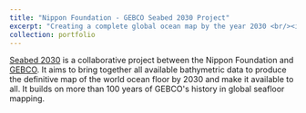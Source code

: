 ```yaml
---
title: "Nippon Foundation - GEBCO Seabed 2030 Project"
excerpt: "Creating a complete global ocean map by the year 2030 <br/><img src='/images/GEBCO_puzzle.png'>"
collection: portfolio
---
```


[Seabed 2030](http://seabed2030.org) is a collaborative project between the Nippon Foundation and [GEBCO](http://www.gebco.net). It aims to bring together all available bathymetric data to produce the definitive map of the world ocean floor by 2030 and make it available to all. It builds on more than 100 years of GEBCO's history in global seafloor mapping.